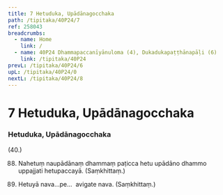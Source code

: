 ```yaml
---
title: 7 Hetuduka, Upādānagocchaka
path: /tipitaka/40P24/7
ref: 258043
breadcrumbs:
  - name: Home
    link: /
  - name: 40P24 Dhammapaccanīyānuloma (4), Dukadukapaṭṭhānapāḷi (6)
    link: /tipitaka/40P24
prevL: /tipitaka/40P24/6
upL: /tipitaka/40P24/0
nextL: /tipitaka/40P24/8
---
```


# 7 Hetuduka, Upādānagocchaka

### Hetuduka, Upādānagocchaka

(40.)

88. Nahetuṃ naupādānaṃ dhammaṃ paṭicca hetu upādāno dhammo uppajjati hetupaccayā. (Saṃkhittaṃ.)

89. Hetuyā nava…pe…  avigate nava. (Saṃkhittaṃ.)


